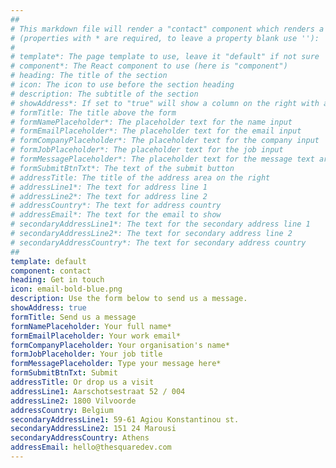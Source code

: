 ```yaml
---
##
# This markdown file will render a "contact" component which renders a contact form. The following properties may be set
# (properties with * are required, to leave a property blank use ''):
#
# template*: The page template to use, leave it "default" if not sure
# component*: The React component to use (here is "component")
# heading: The title of the section
# icon: The icon to use before the section heading
# description: The subtitle of the section
# showAddress*: If set to "true" will show a column on the right with address and email information
# formTitle: The title above the form
# formNamePlaceholder*: The placeholder text for the name input
# formEmailPlaceholder*: The placeholder text for the email input
# formCompanyPlaceholder*: The placeholder text for the company input
# formJobPlaceholder*: The placeholder text for the job input
# formMessagePlaceholder*: The placeholder text for the message text area
# formSubmitBtnTxt*: The text of the submit button
# addressTitle: The title of the address area on the right
# addressLine1*: The text for address line 1
# addressLine2*: The text for address line 2
# addressCountry*: The text for address country
# addressEmail*: The text for the email to show
# secondaryAddressLine1*: The text for the secondary address line 1
# secondaryAddressLine2*: The text for secondary address line 2
# secondaryAddressCountry*: The text for secondary address country
##
template: default
component: contact
heading: Get in touch
icon: email-bold-blue.png
description: Use the form below to send us a message.
showAddress: true
formTitle: Send us a message
formNamePlaceholder: Your full name*
formEmailPlaceholder: Your work email*
formCompanyPlaceholder: Your organisation's name*
formJobPlaceholder: Your job title
formMessagePlaceholder: Type your message here*
formSubmitBtnTxt: Submit
addressTitle: Or drop us a visit
addressLine1: Aarschotsestraat 52 / 004
addressLine2: 1800 Vilvoorde
addressCountry: Belgium
secondaryAddressLine1: 59-61 Agiou Konstantinou st.
secondaryAddressLine2: 151 24 Marousi
secondaryAddressCountry: Athens
addressEmail: hello@thesquaredev.com
---
```

